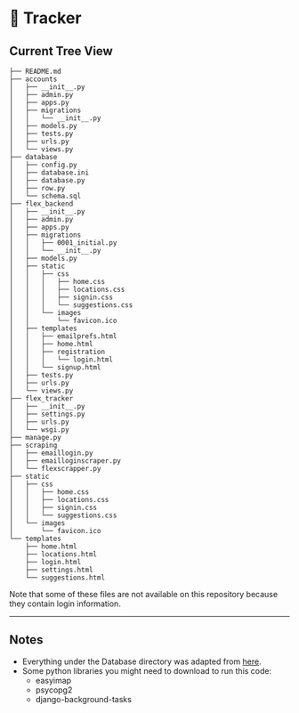 # :muscle: Tracker

## Current Tree View
```
├── README.md
├── accounts
│   ├── __init__.py
│   ├── admin.py
│   ├── apps.py
│   ├── migrations
│   │   └── __init__.py
│   ├── models.py
│   ├── tests.py
│   ├── urls.py
│   └── views.py
├── database
│   ├── config.py
│   ├── database.ini
│   ├── database.py
│   ├── row.py
│   └── schema.sql
├── flex_backend
│   ├── __init__.py
│   ├── admin.py
│   ├── apps.py
│   ├── migrations
│   │   ├── 0001_initial.py
│   │   └── __init__.py
│   ├── models.py
│   ├── static
│   │   ├── css
│   │   │   ├── home.css
│   │   │   ├── locations.css
│   │   │   ├── signin.css
│   │   │   └── suggestions.css
│   │   └── images
│   │       └── favicon.ico
│   ├── templates
│   │   ├── emailprefs.html
│   │   ├── home.html
│   │   ├── registration
│   │   │   └── login.html
│   │   └── signup.html
│   ├── tests.py
│   ├── urls.py
│   └── views.py
├── flex_tracker
│   ├── __init__.py
│   ├── settings.py
│   ├── urls.py
│   └── wsgi.py
├── manage.py
├── scraping
│   ├── emaillogin.py
│   ├── emailloginscraper.py
│   └── flexscrapper.py
├── static
│   ├── css
│   │   ├── home.css
│   │   ├── locations.css
│   │   ├── signin.css
│   │   └── suggestions.css
│   └── images
│       └── favicon.ico
└── templates
    ├── home.html
    ├── locations.html
    ├── login.html
    ├── settings.html
    └── suggestions.html
```
Note that some of these files are not available on this repository because they
contain login information.

- - - -

## Notes
- Everything under the Database directory was adapted from
[here](http://www.postgresqltutorial.com/postgresql-python/connect/).
- Some python libraries you might need to download to run this code:
  - easyimap
  - psycopg2
  - django-background-tasks
